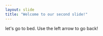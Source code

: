 ```yaml
---
layout: slide
title: "Welcome to our second slide!"
---
```

let's go to bed.
Use the left arrow to go back!
